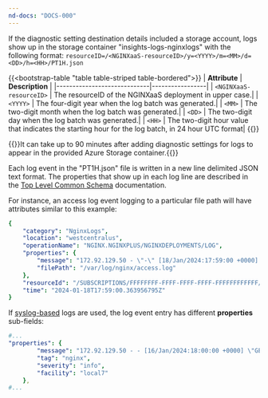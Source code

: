 ```yaml
---
nd-docs: "DOCS-000"
---
```


If the diagnostic setting destination details included a storage account, logs show up in the storage container "insights-logs-nginxlogs" with the following format: `resourceID=/<NGINXaaS-resourceID>/y=<YYYY>/m=<MM>/d=<DD>/h=<HH>/PT1H.json`

{{<bootstrap-table "table table-striped table-bordered">}}
| **Attribute**               | **Description** |
|-----------------------------|-----------------|
| `<NGINXaaS-resourceID>`     | The resourceID of the NGINXaaS deployment in upper case.|
| `<YYYY>`                    | The four-digit year when the log batch was generated.|
| `<MM>`                      | The two-digit month when the log batch was generated.|
| `<DD>`                      | The two-digit day when the log batch was generated.|
| `<HH>`                      | The two-digit hour value that indicates the starting hour for the log batch, in 24 hour UTC format|
{{</bootstrap-table>}}

{{<note>}}It can take up to 90 minutes after adding diagnostic settings for logs to appear in the provided Azure Storage container.{{</note>}}

Each log event in the "PT1H.json" file is written in a new line delimited JSON text format. The properties that show up in each log line are described in the [Top Level Common Schema](https://learn.microsoft.com/en-us/azure/azure-monitor/essentials/resource-logs-schema#top-level-common-schema) documentation.

For instance, an access log event logging to a particular file path will have attributes similar to this example:

```yaml
{
	"category": "NginxLogs",
	"location": "westcentralus",
	"operationName": "NGINX.NGINXPLUS/NGINXDEPLOYMENTS/LOG",
	"properties": {
		"message": "172.92.129.50 - \"-\" [18/Jan/2024:17:59:00 +0000] \"GET / HTTP/1.1\" 200 11232 \"-\" \"curl/8.4.0\" \"-\" \"20.69.58.179\" sn=\"localhost\" rt=0.000 ua=\"-\" us=\"-\" ut=\"-\" ul=\"-\" cs=\"-\" ",
		"filePath": "/var/log/nginx/access.log"
	},
	"resourceId": "/SUBSCRIPTIONS/FFFFFFFF-FFFF-FFFF-FFFF-FFFFFFFFFFFF/RESOURCEGROUPS/RESOURCEGROUP1/PROVIDERS/NGINX.NGINXPLUS/NGINXDEPLOYMENTS/TEST1",
	"time": "2024-01-18T17:59:00.363956795Z"
}
```

If [syslog-based](#logging-to-syslog) logs are used, the log event entry has different **properties** sub-fields:

```yaml
#...
"properties": {
		"message": "172.92.129.50 - - [16/Jan/2024:18:00:00 +0000] \"GET / HTTP/1.1\" 200 11232 \"-\" \"curl/8.4.0\"",
		"tag": "nginx",
		"severity": "info",
		"facility": "local7"
	},
#...
```
